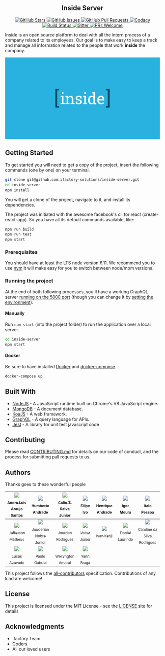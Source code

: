 <h2 align="center">Inside Server</h2>

<p align="center">
  <a href="https://github.com/ifactory-solutions/inside-server/stargazers">
    <img alt="GitHub Stars" src="https://img.shields.io/github/stars/ifactory-solutions/inside-server.svg?style=social&label=Star">
  </a>
  <a href="https://github.com/ifactory-solutions/inside-server/issues">
    <img alt="GitHub Issues" src="https://img.shields.io/github/issues/ifactory-solutions/inside-server.svg?style=flat-square">
  </a>
  <a href="https://github.comifactory-solutions/inside-server/pulls">
    <img alt="GitHub Pull Requests" src="https://img.shields.io/github/issues-pr-raw/ifactory-solutions/inside-server.svg?style=flat-square">
  </a>
  <a href="https://www.codacy.com/app/jourdan.rodrigues/inside-server?bid=5482373&utm_source=github.com&amp;utm_medium=referral&amp;utm_content=ifactory-solutions/inside-server&amp;utm_campaign=Badge_Grade">
    <img alt="Codacy" src="https://api.codacy.com/project/badge/Grade/5d3d3292927b4b558d418999b135f5e6?branch=master">
  </a>
  <a href="https://travis-ci.org/ifactory-solutions/inside-server">
    <img alt="Build Status" src="https://img.shields.io/travis/ifactory-solutions/inside-server.svg?style=flat-square">
  </a>
  <a href="https://gitter.im/ifactory-open-source/inside-server">
    <img alt="Gitter" src="https://img.shields.io/gitter/room/nwjs/inside-server.svg?style=flat-square">
  </a>
  <a href="http://makeapullrequest.com">
    <img alt="PRs Welcome" src="https://img.shields.io/badge/PRs-welcome-brightgreen.svg?style=flat-square">
  </a>
</p>

Inside is an open source platform to deal with all the intern process of a company related to its employees. Our goal is to make easy to keep a track and manage all information related to the people that work **inside** the company.

<p align="center">
  <a href="" target="\_blank">
    <img alt="Inside Server Logo" width="auto" height="auto" src="img/inside-logo.png">
  </a>
</p>

## Getting Started

To get started you will need to get a copy of the project, insert the following commands (one by one) on your terminal.

```bash
git clone git@github.com:ifactory-solutions/inside-server.git
cd inside-server
npm install
```

You will get a clone of the project, navigate to it, and install its dependencies.

The project was initiated with the awesome facebook's cli for react (create-react-app). So you have all its default commands available, like:

```bash
npm run build
npm run test
npm start
```

### Prerequisites

You should have at least the LTS node version 6.11. We recommend you to use [nvm](https://github.com/creationix/nvm) it will make easy for you to switch between node/mpm versions.

### Running the project

At the end of both following processes, you'll have a working GraphQL server [running on the 5000 port](http://localhost:5000/)
(though you can change it by [setting the environment](.env.example)).

#### Manually

Run `npm start` (into the project folder) to run the application over a local server.

```bash
cd inside-server
npm start
```

#### Docker

Be sure to have installed [Docker][docker_link] and [docker-compose][docker_compose_link].

```bash
docker-compose up
```

## Built With

* [NodeJS](https://nodejs.org/en/) - A JavaScript runtime built on Chrome's V8 JavaScript engine.
* [MongoDB](https://www.mongodb.com/) - A document database.
* [KoaJS](http://koajs.com/) - A web framework.
* [GraphQL](http://graphql.org/) - A query language for APIs.
* [Jest](https://facebook.github.io/jest/) - A library for unit test javascript code

## Contributing

Please read [CONTRIBUTING.md](CONTRIBUTING.md) for details on our code of conduct, and the process for submitting pull requests to us.

## Authors

Thanks goes to these wonderful people

<!-- ALL-CONTRIBUTORS-LIST:START - Do not remove or modify this section -->
| [<img src="https://avatars0.githubusercontent.com/u/20783450?v=4&s=460" width="100px;"/><br /><sub>Andre Luis Araujo Santos</sub>](https://github.com/andrelas1) | [<img src="https://avatars2.githubusercontent.com/u/32068056?v=4&s=460" width="100px;"/><br /><sub>Humberto Andrade</sub>](https://github.com/chumbertoandrade)<br /> | [<img src="https://avatars1.githubusercontent.com/u/11651330?v=4&s=460" width="100px;"/><br /><sub>Célio T. Paiva Junior</sub>](https://github.com/cjuniorr)<br /> | [<img src="https://avatars1.githubusercontent.com/u/7153429?v=4&s=460" width="100px;"/><br /><sub>Filipe Ivo</sub>](https://github.com/filipeivo10)<br /> | [<img src="https://avatars2.githubusercontent.com/u/6731006?v=4&s=460" width="100px;"/><br /><sub>Henrique Andrade</sub>](https://github.com/handrade)<br /> | [<img src="https://avatars2.githubusercontent.com/u/2815506?v=4&s=460" width="100px;"/><br /><sub>Igor Moura</sub>](https://github.com/igormoura)<br /> | [<img src="https://avatars3.githubusercontent.com/u/9323529?v=4&s=460" width="100px;"/><br /><sub>Italo Pessoa</sub>](https://github.com/italopessoa)<br /> |
| :---: | :---: | :---: | :---: | :---: | :---: | :---: |
| [<img src="https://avatars2.githubusercontent.com/u/13180987?v=4&s=460" width="100px;"/><br /><sub>Jefferson Matheus</sub>](https://github.com/Jefferson227)<br /> | [<img src="https://avatars3.githubusercontent.com/u/1559013?v=4&s=460" width="100px;"/><br /><sub>Jouderian Nobre Junior</sub>](https://github.com/jouderianjr)<br /> | [<img src="https://avatars2.githubusercontent.com/u/6227037?v=4&s=460" width="100px;"/><br /><sub>Jourdan Rodrigues</sub>](https://github.com/jourdanrodrigues)<br /> | [<img src="https://avatars2.githubusercontent.com/u/397790?v=4&s=460" width="100px;"/><br /><sub>Valter Júnior</sub>](https://github.com/jvcjunior)<br /> | [<img src="https://avatars0.githubusercontent.com/u/32167508?v=4&s=460" width="100px;"/><br /><sub>Ivan Kenji</sub>](https://github.com/kenjiivan)<br /> | [<img src="https://avatars0.githubusercontent.com/u/2501144?v=4&s=460" width="100px;"/><br /><sub>Daniel Laurindo</sub>](https://github.com/laurindo)<br /> | [<img src="https://avatars3.githubusercontent.com/u/2575262?v=4&s=460" width="100px;"/><br /><sub>Caroline da Silva Rodrigues</sub>](https://github.com/loracsilva)<br />
| [<img src="https://avatars3.githubusercontent.com/u/11963735?v=4&s=460" width="100px;"/><br /><sub>Lucas Azevedo</sub>](https://github.com/lucasazevedoqx)<br /> | [<img src="https://avatars3.githubusercontent.com/u/9358427?v=4&s=460" width="100px;"/><br /><sub>Paulo Gabriel</sub>](https://github.com/paulonotz0r)<br /> | [<img src="https://avatars0.githubusercontent.com/u/3047016?v=4&s=460" width="100px;"/><br /><sub>Wellyngton Amaral</sub>](https://github.com/wellyal)<br /> | [<img src="https://avatars2.githubusercontent.com/u/1671563?v=4&s=460" width="100px;"/><br /><sub>Yann Braga</sub>](https://github.com/yannbf)<br />
<!-- ALL-CONTRIBUTORS-LIST:END -->

This project follows the [all-contributors][contributors_link] specification.
Contributions of any kind are welcome!

## License

This project is licensed under the MIT License - see the [LICENSE](LICENSE) site for details

## Acknowledgments

* Ifactory Team
* Coders
* All our loved users

[contributors_link]: https://github.com/kentcdodds/all-contributors
[docker_link]: https://www.docker.com/get-docker
[docker_compose_link]: https://docs.docker.com/compose/install/#install-compose
